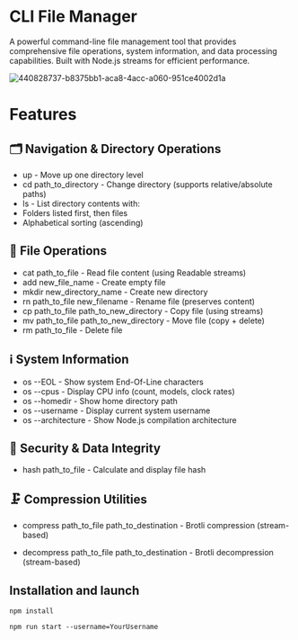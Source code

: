 # CLI File Manager

A powerful command-line file management tool that provides comprehensive file operations, system information, and data processing capabilities. Built with Node.js streams for efficient performance.

![440828737-b8375bb1-aca8-4acc-a060-951ce4002d1a](https://github.com/user-attachments/assets/b1b11856-c54b-47ef-a1b5-696750eaf125)

# Features
## 🗂 Navigation & Directory Operations
- up - Move up one directory level
- cd path_to_directory - Change directory (supports relative/absolute paths)
- ls - List directory contents with:
- Folders listed first, then files
- Alphabetical sorting (ascending)

## 📄 File Operations
- cat path_to_file - Read file content (using Readable streams)
- add new_file_name - Create empty file
- mkdir new_directory_name - Create new directory
- rn path_to_file new_filename - Rename file (preserves content)
- cp path_to_file path_to_new_directory - Copy file (using streams)
- mv path_to_file path_to_new_directory - Move file (copy + delete)
- rm path_to_file - Delete file

## ℹ️ System Information
- os --EOL - Show system End-Of-Line characters
- os --cpus - Display CPU info (count, models, clock rates)
- os --homedir - Show home directory path
- os --username - Display current system username
- os --architecture - Show Node.js compilation architecture

## 🔐 Security & Data Integrity
- hash path_to_file - Calculate and display file hash

## 🗜 Compression Utilities
- compress path_to_file path_to_destination - Brotli compression (stream-based)

- decompress path_to_file path_to_destination - Brotli decompression (stream-based)
## Installation and launch

```
npm install
```
```
npm run start --username=YourUsername
```
